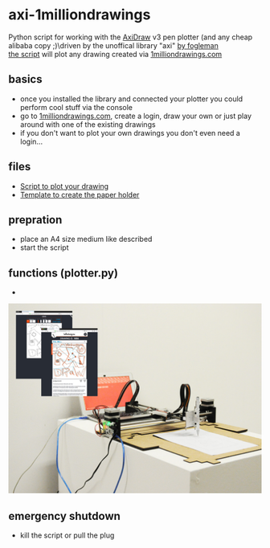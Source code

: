 # axi-1milliondrawings
Python script for working with the [AxiDraw](https://www.axidraw.com/) v3 pen plotter (and any cheap alibaba copy ;)\driven by the unoffical library "axi" [by fogleman](https://github.com/fogleman/axi)\
[the script](plotter.py) will plot any drawing created via [1milliondrawings.com](https://1milliondrawings.com/)

## basics
- once you installed the library and connected your plotter you could perform cool stuff via the console
- go to [1milliondrawings.com](https://1milliondrawings.com/), create a login, draw your own or just play around with one of the existing drawings
- if you don't want to plot your own drawings you don't even need a login...

## files
- [Script to plot your drawing](plotter.py)
- [Template to create the paper holder](axi_platten1.ai)

## prepration
- place an A4 size medium like described
- start the script

## functions (plotter.py)
- 

![plotter image](plot-your-drawing-via-1milliondrawings.jpg)

## emergency shutdown
- kill the script or pull the plug
